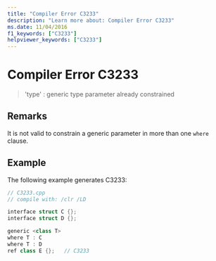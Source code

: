```yaml
---
title: "Compiler Error C3233"
description: "Learn more about: Compiler Error C3233"
ms.date: 11/04/2016
f1_keywords: ["C3233"]
helpviewer_keywords: ["C3233"]
---
```

# Compiler Error C3233

> 'type' : generic type parameter already constrained

## Remarks

It is not valid to constrain a generic parameter in more than one `where` clause.

## Example

The following example generates C3233:

```cpp
// C3233.cpp
// compile with: /clr /LD

interface struct C {};
interface struct D {};

generic <class T>
where T : C
where T : D
ref class E {};   // C3233
```
